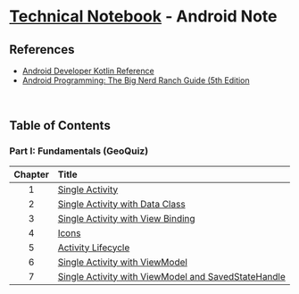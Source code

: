 # [Technical Notebook](../README.md) - Android Note
## References
- [Android Developer Kotlin Reference](https://developer.android.com/reference/kotlin/android/app/package-summary)
- [Android Programming: The Big Nerd Ranch Guide (5th Edition](https://bignerdranch.com/books/android-programming-the-big-nerd-ranch-guide-5th-edition/)

<br />

## Table of Contents
### Part I: Fundamentals (GeoQuiz)
| Chapter | Title |
| :-: | :- |
| 1 | [Single Activity](./notes/Part%20I/Chapter_1.md) |
| 2 | [Single Activity with Data Class](./notes/Part%20I/Chapter_2.md) |
| 3 | [Single Activity with View Binding](./notes/Part%20I/Chapter_3.md) |
| 4 | [Icons](./notes/Part%20I/Chapter_4.md) |
| 5 | [Activity Lifecycle](./notes/Part%20I/Chapter_5.md) |
| 6 | [Single Activity with ViewModel](./notes/Part%20I/Chapter_6.md) |
| 7 | [Single Activity with ViewModel and SavedStateHandle](./notes/Part%20I/Chapter_7.md) |

<!-- ### Part II: 
<!-- | 8 | [Multiple Activities](./notes/Part%20I/Chapter_8.md) |
| 9 | [Multiple Activities with Intent](./notes/Part%20I/Chapter_9.md) |
| 10 | [Multiple Activities with Intent and ActivityResultLauncher](./notes/Part%20I/Chapter_10.md) |
| 11 | [Single Fragment (android:name) with View Binding](./notes/Part%20I/Chapter_11.md) |
| 12 | [Fragment Lifecycle](./notes/Part%20I/Chapter_12.md) |
| 13 | [Fragment View Binding Problem](./notes/Part%20I/Chapter_13.md) |
| 14 | [Single Fragment (FragmentManager)](./notes/Part%20I/Chapter_14.md) |
| 15 | [Fragment with RecyclerView](./notes/Part%20I/Chapter_15.md) | -->

<!-- ### Part II: Special Topics
| Chapter | Title |
| :-: | :- |
| 1 | [Debugging](./notes/Part%20II/Chapter_1.md) |
| 2 | [Testing](./notes/Part%20II/Chapter_2.md) |
| 3 | [SDK Versions and Compatibility](./notes/Part%20II/Chapter_3.md) | -->

<!-- ### Part III: App Classes
| Chapter | Title |
| :-: | :- |
| 1 | [Activity](./notes/Part%20III/Chapter_1.md) | -->

<!-- ### Part IV: View Classes
| Chapter | Title |
| :-: | :- |
| 1 | [View](./notes/Part%20IV/Chapter_1.md) | -->

<!-- ### Part V: Widget Classes
| Chapter | Title |
| :-: | :- |
| 1 | [Toast](./notes/Part%20V/Chapter_1.md) |
| 2 | [TextView](./notes/Part%20V/Chapter_2.md) | -->

<!-- ### Part VI: Other Classes
| Chapter | Title |
| :-: | :- |
| 1 | [Log](./notes/Part%20VI/Chapter_1.md) | -->

<br />
